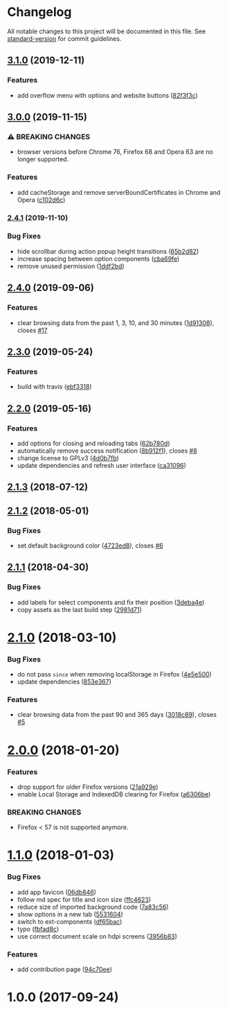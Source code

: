 # Changelog

All notable changes to this project will be documented in this file. See [standard-version](https://github.com/conventional-changelog/standard-version) for commit guidelines.

## [3.1.0](https://github.com/dessant/clear-browsing-data/compare/v3.0.0...v3.1.0) (2019-12-11)


### Features

* add overflow menu with options and website buttons ([82f3f3c](https://github.com/dessant/clear-browsing-data/commit/82f3f3ca4ac66292644a6e027798b6c503234863))

## [3.0.0](https://github.com/dessant/clear-browsing-data/compare/v2.4.1...v3.0.0) (2019-11-15)


### ⚠ BREAKING CHANGES

* browser versions before Chrome 76, Firefox 68 and Opera 63
are no longer supported.

### Features

* add cacheStorage and remove serverBoundCertificates in Chrome and Opera ([c102d6c](https://github.com/dessant/clear-browsing-data/commit/c102d6cabf684fa9d7526a1616dcfe74721739f3))

### [2.4.1](https://github.com/dessant/clear-browsing-data/compare/v2.4.0...v2.4.1) (2019-11-10)


### Bug Fixes

* hide scrollbar during action popup height transitions ([65b2d82](https://github.com/dessant/clear-browsing-data/commit/65b2d828f06ac2811907b33b76d458fcba95318f))
* increase spacing between option components ([cba69fe](https://github.com/dessant/clear-browsing-data/commit/cba69fe14f8cb68740d8819aa3a235de5bc87551))
* remove unused permission ([1ddf2bd](https://github.com/dessant/clear-browsing-data/commit/1ddf2bdc7e81906dfebea3b5ae244aeb730d4e31))

## [2.4.0](https://github.com/dessant/clear-browsing-data/compare/v2.3.0...v2.4.0) (2019-09-06)


### Features

* clear browsing data from the past 1, 3, 10, and 30 minutes ([1d91308](https://github.com/dessant/clear-browsing-data/commit/1d91308)), closes [#17](https://github.com/dessant/clear-browsing-data/issues/17)

## [2.3.0](https://github.com/dessant/clear-browsing-data/compare/v2.2.0...v2.3.0) (2019-05-24)


### Features

* build with travis ([ebf3318](https://github.com/dessant/clear-browsing-data/commit/ebf3318))



## [2.2.0](https://github.com/dessant/clear-browsing-data/compare/v2.1.3...v2.2.0) (2019-05-16)


### Features

* add options for closing and reloading tabs ([62b780d](https://github.com/dessant/clear-browsing-data/commit/62b780d))
* automatically remove success notification ([8b912f1](https://github.com/dessant/clear-browsing-data/commit/8b912f1)), closes [#8](https://github.com/dessant/clear-browsing-data/issues/8)
* change license to GPLv3 ([4d0b7fb](https://github.com/dessant/clear-browsing-data/commit/4d0b7fb))
* update dependencies and refresh user interface ([ca31096](https://github.com/dessant/clear-browsing-data/commit/ca31096))



<a name="2.1.3"></a>
## [2.1.3](https://github.com/dessant/clear-browsing-data/compare/v2.1.2...v2.1.3) (2018-07-12)



<a name="2.1.2"></a>
## [2.1.2](https://github.com/dessant/clear-browsing-data/compare/v2.1.1...v2.1.2) (2018-05-01)


### Bug Fixes

* set default background color ([4723ed8](https://github.com/dessant/clear-browsing-data/commit/4723ed8)), closes [#6](https://github.com/dessant/clear-browsing-data/issues/6)



<a name="2.1.1"></a>
## [2.1.1](https://github.com/dessant/clear-browsing-data/compare/v2.1.0...v2.1.1) (2018-04-30)


### Bug Fixes

* add labels for select components and fix their position ([3deba4e](https://github.com/dessant/clear-browsing-data/commit/3deba4e))
* copy assets as the last build step ([2981d71](https://github.com/dessant/clear-browsing-data/commit/2981d71))



<a name="2.1.0"></a>
# [2.1.0](https://github.com/dessant/clear-browsing-data/compare/v2.0.0...v2.1.0) (2018-03-10)


### Bug Fixes

* do not pass `since` when removing localStorage in Firefox ([4e5e500](https://github.com/dessant/clear-browsing-data/commit/4e5e500))
* update dependencies ([853e367](https://github.com/dessant/clear-browsing-data/commit/853e367))


### Features

* clear browsing data from the past 90 and 365 days ([3018c89](https://github.com/dessant/clear-browsing-data/commit/3018c89)), closes [#5](https://github.com/dessant/clear-browsing-data/issues/5)



<a name="2.0.0"></a>
# [2.0.0](https://github.com/dessant/clear-browsing-data/compare/v1.1.0...v2.0.0) (2018-01-20)


### Features

* drop support for older Firefox versions ([21a929e](https://github.com/dessant/clear-browsing-data/commit/21a929e))
* enable Local Storage and IndexedDB clearing for Firefox ([a6306be](https://github.com/dessant/clear-browsing-data/commit/a6306be))


### BREAKING CHANGES

* Firefox < 57 is not supported anymore.



<a name="1.1.0"></a>
# [1.1.0](https://github.com/dessant/clear-browsing-data/compare/v1.0.0...v1.1.0) (2018-01-03)


### Bug Fixes

* add app favicon ([06db846](https://github.com/dessant/clear-browsing-data/commit/06db846))
* follow md spec for title and icon size ([ffc4623](https://github.com/dessant/clear-browsing-data/commit/ffc4623))
* reduce size of imported background code ([7a83c56](https://github.com/dessant/clear-browsing-data/commit/7a83c56))
* show options in a new tab ([5531604](https://github.com/dessant/clear-browsing-data/commit/5531604))
* switch to ext-components ([df65bac](https://github.com/dessant/clear-browsing-data/commit/df65bac))
* typo ([fbfad8c](https://github.com/dessant/clear-browsing-data/commit/fbfad8c))
* use correct document scale on hdpi screens ([3956b83](https://github.com/dessant/clear-browsing-data/commit/3956b83))


### Features

* add contribution page ([94c70ee](https://github.com/dessant/clear-browsing-data/commit/94c70ee))



<a name="1.0.0"></a>
# 1.0.0 (2017-09-24)
